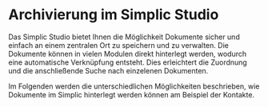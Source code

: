 # Archivierung im Simplic Studio

Das Simplic Studio bietet Ihnen die Möglichkeit Dokumente sicher und einfach an einem zentralen Ort zu speichern und zu verwalten.
Die Dokumente können in vielen Modulen direkt hinterlegt werden, wodurch eine automatische Verknüpfung entsteht. Dies erleichtert die Zuordnung und die anschließende Suche nach einzelenen Dokumenten. 

Im Folgenden werden die unterschiedlichen Möglichkeiten beschrieben, wie Dokumente im Simplic hinterlegt werden können am Beispiel der Kontakte.
